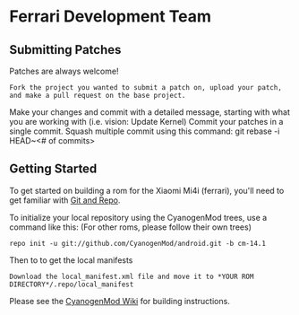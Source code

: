 Ferrari Development Team
===========

Submitting Patches
------------------
Patches are always welcome!  

    Fork the project you wanted to submit a patch on, upload your patch, and make a pull request on the base project.

Make your changes and commit with a detailed message, starting with what you are working with (i.e. vision: Update Kernel)
Commit your patches in a single commit. Squash multiple commit using this command: git rebase -i HEAD~<# of commits>


Getting Started
---------------

To get started on building a rom for the Xiaomi Mi4i (ferrari), you'll need to get
familiar with [Git and Repo](http://source.android.com/source/using-repo.html).

To initialize your local repository using the CyanogenMod trees, use a command like this:
(For other roms, please follow their own trees)

    repo init -u git://github.com/CyanogenMod/android.git -b cm-14.1

Then to to get the local manifests

    Download the local_manifest.xml file and move it to *YOUR ROM DIRECTORY*/.repo/local_manifest

Please see the [CyanogenMod Wiki](http://wiki.cyanogenmod.org/) for building instructions.
